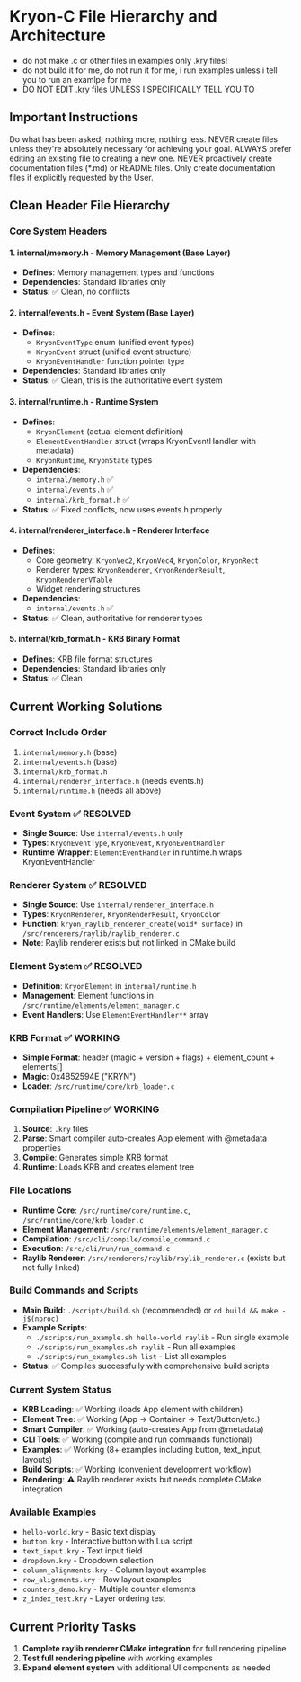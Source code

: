 # Kryon-C File Hierarchy and Architecture

- do not make .c or other files in examples only .kry files!
- do not build it for me, do not run it for me, i run examples unless i tell you to run an examlpe for me
- DO NOT EDIT .kry files UNLESS I SPECIFICALLY TELL YOU TO

## Important Instructions
Do what has been asked; nothing more, nothing less.
NEVER create files unless they're absolutely necessary for achieving your goal.
ALWAYS prefer editing an existing file to creating a new one.
NEVER proactively create documentation files (*.md) or README files. Only create documentation files if explicitly requested by the User.

## Clean Header File Hierarchy

### **Core System Headers**

#### **1. internal/memory.h** - Memory Management (Base Layer)
- **Defines**: Memory management types and functions
- **Dependencies**: Standard libraries only
- **Status**: ✅ Clean, no conflicts

#### **2. internal/events.h** - Event System (Base Layer)
- **Defines**: 
  - `KryonEventType` enum (unified event types)
  - `KryonEvent` struct (unified event structure)
  - `KryonEventHandler` function pointer type
- **Dependencies**: Standard libraries only
- **Status**: ✅ Clean, this is the authoritative event system

#### **3. internal/runtime.h** - Runtime System
- **Defines**:
  - `KryonElement` (actual element definition)
  - `ElementEventHandler` struct (wraps KryonEventHandler with metadata)
  - `KryonRuntime`, `KryonState` types
- **Dependencies**: 
  - `internal/memory.h` ✅
  - `internal/events.h` ✅ 
  - `internal/krb_format.h` ✅
- **Status**: ✅ Fixed conflicts, now uses events.h properly

#### **4. internal/renderer_interface.h** - Renderer Interface
- **Defines**:
  - Core geometry: `KryonVec2`, `KryonVec4`, `KryonColor`, `KryonRect`
  - Renderer types: `KryonRenderer`, `KryonRenderResult`, `KryonRendererVTable`
  - Widget rendering structures
- **Dependencies**: 
  - `internal/events.h` ✅
- **Status**: ✅ Clean, authoritative for renderer types

#### **5. internal/krb_format.h** - KRB Binary Format
- **Defines**: KRB file format structures
- **Dependencies**: Standard libraries only
- **Status**: ✅ Clean

## **Current Working Solutions**

### **Correct Include Order**
1. `internal/memory.h` (base)
2. `internal/events.h` (base)  
3. `internal/krb_format.h` 
4. `internal/renderer_interface.h` (needs events.h)
5. `internal/runtime.h` (needs all above)

### **Event System** ✅ RESOLVED
- **Single Source**: Use `internal/events.h` only
- **Types**: `KryonEventType`, `KryonEvent`, `KryonEventHandler`
- **Runtime Wrapper**: `ElementEventHandler` in runtime.h wraps KryonEventHandler

### **Renderer System** ✅ RESOLVED  
- **Single Source**: Use `internal/renderer_interface.h`
- **Types**: `KryonRenderer`, `KryonRenderResult`, `KryonColor`
- **Function**: `kryon_raylib_renderer_create(void* surface)` in `/src/renderers/raylib/raylib_renderer.c`
- **Note**: Raylib renderer exists but not linked in CMake build

### **Element System** ✅ RESOLVED
- **Definition**: `KryonElement` in `internal/runtime.h`
- **Management**: Element functions in `/src/runtime/elements/element_manager.c`
- **Event Handlers**: Use `ElementEventHandler**` array

### **KRB Format** ✅ WORKING
- **Simple Format**: header (magic + version + flags) + element_count + elements[]
- **Magic**: 0x4B52594E ("KRYN")  
- **Loader**: `/src/runtime/core/krb_loader.c`

### **Compilation Pipeline** ✅ WORKING
1. **Source**: `.kry` files
2. **Parse**: Smart compiler auto-creates App element with @metadata properties
3. **Compile**: Generates simple KRB format
4. **Runtime**: Loads KRB and creates element tree

### **File Locations**
- **Runtime Core**: `/src/runtime/core/runtime.c`, `/src/runtime/core/krb_loader.c`
- **Element Management**: `/src/runtime/elements/element_manager.c`  
- **Compilation**: `/src/cli/compile/compile_command.c`
- **Execution**: `/src/cli/run/run_command.c`
- **Raylib Renderer**: `/src/renderers/raylib/raylib_renderer.c` (exists but not fully linked)

### **Build Commands and Scripts**
- **Main Build**: `./scripts/build.sh` (recommended) or `cd build && make -j$(nproc)`
- **Example Scripts**: 
  - `./scripts/run_example.sh hello-world raylib` - Run single example
  - `./scripts/run_examples.sh raylib` - Run all examples
  - `./scripts/run_examples.sh list` - List all examples
- **Status**: ✅ Compiles successfully with comprehensive build scripts

### **Current System Status**
- **KRB Loading**: ✅ Working (loads App element with children)
- **Element Tree**: ✅ Working (App → Container → Text/Button/etc.)
- **Smart Compiler**: ✅ Working (auto-creates App from @metadata)
- **CLI Tools**: ✅ Working (compile and run commands functional)
- **Examples**: ✅ Working (8+ examples including button, text_input, layouts)
- **Build Scripts**: ✅ Working (convenient development workflow)
- **Rendering**: ⚠️ Raylib renderer exists but needs complete CMake integration

### **Available Examples**
- `hello-world.kry` - Basic text display
- `button.kry` - Interactive button with Lua script
- `text_input.kry` - Text input field
- `dropdown.kry` - Dropdown selection
- `column_alignments.kry` - Column layout examples
- `row_alignments.kry` - Row layout examples
- `counters_demo.kry` - Multiple counter elements
- `z_index_test.kry` - Layer ordering test

## **Current Priority Tasks**

1. **Complete raylib renderer CMake integration** for full rendering pipeline
2. **Test full rendering pipeline** with working examples
3. **Expand element system** with additional UI components as needed